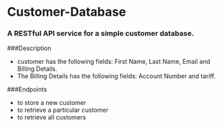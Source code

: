# Customer-Database

### A RESTful API service for a simple customer database.

###Description
* customer has the following fields: First Name, Last Name, Email and Billing Details.
* The Billing Details has the following fields: Account Number and tariff.

###Endpoints
* to store a new customer
* to retrieve a particular customer
* to retrieve all customers



